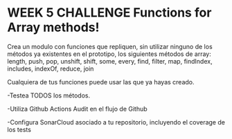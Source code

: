 # WEEK 5 CHALLENGE Functions for Array methods!

Crea un modulo con funciones que repliquen, sin utilizar ninguno de los métodos ya existentes en el prototipo, los siguientes métodos de array: length, push, pop, unshift, shift, some, every, find, filter, map, findIndex, includes, indexOf, reduce, join

Cualquiera de tus funciones puede usar las que ya hayas creado. 

-Testea TODOS los métodos.

-Utiliza Github Actions Audit en el flujo de Github

-Configura SonarCloud asociado a tu repositorio, incluyendo el coverage de los tests
